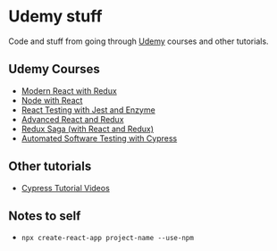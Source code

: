 # Udemy stuff

Code and stuff from going through [Udemy](https://www.udemy.com) courses and other tutorials.

## Udemy Courses

- [Modern React with Redux](modern-react-with-redux)
- [Node with React](node-with-react)
- [React Testing with Jest and Enzyme](react-testing-with-jest-and-enzyme)
- [Advanced React and Redux](advanced-react-with-redux)
- [Redux Saga (with React and Redux)](redux-saga-fast-track)
- [Automated Software Testing with Cypress](automated-software-testing-with-cypress)

## Other tutorials

- [Cypress Tutorial Videos](cypress-tutorial)

## Notes to self

- `npx create-react-app project-name --use-npm`
